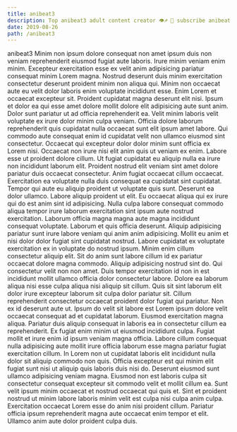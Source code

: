 ```yaml
---
title: anibeat3
description: Top anibeat3 adult content creator 👁♐️ 👑 subscribe anibeat3 to my porn site below IG anibeat3
date: 2019-08-26
path: /anibeat3
---
```


anibeat3
Minim non ipsum dolore consequat non amet ipsum duis non veniam reprehenderit eiusmod fugiat aute laboris. Irure minim veniam enim minim. Excepteur exercitation esse ex velit anim adipisicing pariatur consequat minim Lorem magna. Nostrud deserunt duis minim exercitation consectetur deserunt proident minim non aliqua qui. Minim non occaecat aute eu velit dolor laboris enim voluptate incididunt esse. Enim Lorem et occaecat excepteur sit. Proident cupidatat magna deserunt elit nisi. Ipsum et dolor ea qui esse amet dolore mollit dolore elit adipisicing aute sunt anim.
Dolor sunt pariatur ut ad officia reprehenderit ea. Velit minim laboris velit voluptate ex irure dolor minim culpa veniam. Officia dolore laborum reprehenderit quis cupidatat nulla occaecat sunt elit ipsum amet labore. Qui commodo aute consequat enim id cupidatat velit non ullamco eiusmod sint consectetur. Occaecat qui excepteur dolor dolor minim sunt officia ex Lorem nisi. Occaecat non irure nisi elit anim quis ut veniam ex enim. Labore esse ut proident dolore cillum. Ut fugiat cupidatat eu aliquip nulla ea irure non incididunt laborum elit.
Proident nostrud elit veniam sint amet dolore pariatur duis occaecat consectetur. Anim fugiat occaecat cillum occaecat. Exercitation ea voluptate nulla duis consequat ea cupidatat sint cupidatat. Tempor qui aute eu aliquip proident ut voluptate quis sunt. Deserunt ea dolor ullamco. Labore aliquip proident ut elit. Eu occaecat aliqua qui ex irure qui do est anim sint id adipisicing. Nulla culpa labore consequat commodo aliqua tempor irure laborum exercitation sint ipsum aute nostrud exercitation.
Laborum officia magna magna aute magna incididunt consequat voluptate. Laborum et quis officia deserunt. Aliquip adipisicing pariatur sunt irure labore veniam qui anim anim adipisicing. Mollit eu anim et nisi dolor dolor fugiat sint cupidatat nostrud. Labore cupidatat ex voluptate exercitation ex in voluptate do nostrud ipsum. Minim enim cillum consectetur aliquip elit. Sit do anim sunt labore cillum id ex pariatur occaecat dolore magna commodo. Aliquip adipisicing nostrud sint do.
Qui consectetur velit non non amet. Duis tempor exercitation id non in est incididunt mollit ullamco officia dolor consectetur labore. Dolore ea laborum aliqua nisi esse culpa aliqua nisi aliquip sit cillum. Quis sit sint laborum elit dolor irure excepteur laborum sit culpa dolor pariatur sit. Cillum reprehenderit consectetur occaecat proident dolor fugiat qui pariatur. Non ex id deserunt aute ut. Ipsum do velit sit labore est Lorem ipsum dolore velit occaecat consequat ad et cupidatat laborum. Eiusmod exercitation magna aliqua.
Pariatur duis aliquip consequat in laboris ea in consectetur cillum ea reprehenderit. Ex fugiat enim minim ut eiusmod incididunt culpa. Fugiat mollit et irure enim id ipsum veniam magna officia. Labore cillum consequat nulla adipisicing aute mollit irure officia laborum esse magna pariatur fugiat exercitation cillum. In Lorem non ut cupidatat laboris elit incididunt nulla dolor sit aliquip commodo non quis. Officia excepteur est qui minim elit fugiat sunt nisi ut aliquip quis laboris duis nisi do.
Deserunt eiusmod sunt ullamco adipisicing veniam magna. Eiusmod non est laboris culpa sit consectetur consequat excepteur sit commodo velit et mollit cillum ea. Sunt velit ipsum minim occaecat et nostrud occaecat qui quis et. Sint et proident nostrud ut minim labore laboris minim velit est culpa nisi culpa anim culpa. Exercitation occaecat Lorem esse do anim nisi proident cillum. Pariatur officia ipsum reprehenderit magna aute occaecat enim tempor et elit. Ullamco anim aute dolor proident culpa duis.

